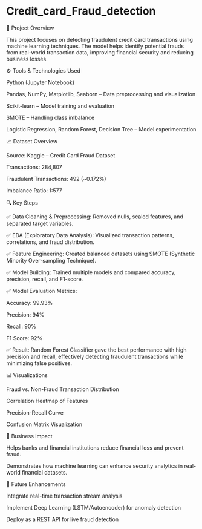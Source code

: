 # Credit_card_Fraud_detection
🧠 Project Overview

This project focuses on detecting fraudulent credit card transactions using machine learning techniques.
The model helps identify potential frauds from real-world transaction data, improving financial security and reducing business losses.

⚙️ Tools & Technologies Used

Python (Jupyter Notebook)

Pandas, NumPy, Matplotlib, Seaborn – Data preprocessing and visualization

Scikit-learn – Model training and evaluation

SMOTE – Handling class imbalance

Logistic Regression, Random Forest, Decision Tree – Model experimentation

📈 Dataset Overview

Source: Kaggle – Credit Card Fraud Dataset

Transactions: 284,807

Fraudulent Transactions: 492 (~0.172%)

Imbalance Ratio: 1:577

🔍 Key Steps

✅ Data Cleaning & Preprocessing:
Removed nulls, scaled features, and separated target variables.

✅ EDA (Exploratory Data Analysis):
Visualized transaction patterns, correlations, and fraud distribution.

✅ Feature Engineering:
Created balanced datasets using SMOTE (Synthetic Minority Over-sampling Technique).

✅ Model Building:
Trained multiple models and compared accuracy, precision, recall, and F1-score.

✅ Model Evaluation Metrics:

Accuracy: 99.93%

Precision: 94%

Recall: 90%

F1 Score: 92%

✅ Result:
Random Forest Classifier gave the best performance with high precision and recall, effectively detecting fraudulent transactions while minimizing false positives.

📊 Visualizations

Fraud vs. Non-Fraud Transaction Distribution

Correlation Heatmap of Features

Precision-Recall Curve

Confusion Matrix Visualization

🧩 Business Impact

Helps banks and financial institutions reduce financial loss and prevent fraud.

Demonstrates how machine learning can enhance security analytics in real-world financial datasets.

🚀 Future Enhancements

Integrate real-time transaction stream analysis

Implement Deep Learning (LSTM/Autoencoder) for anomaly detection

Deploy as a REST API for live fraud detection
